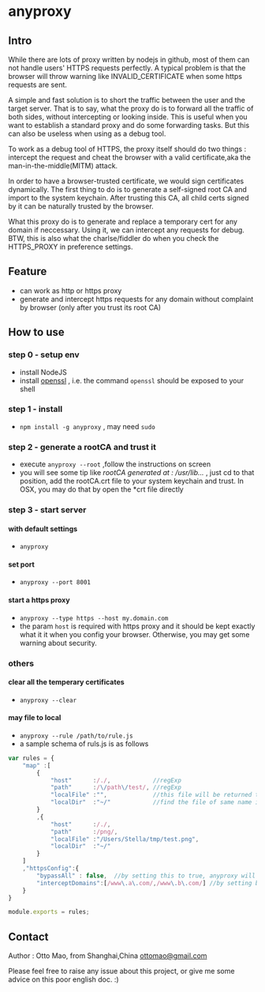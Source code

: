 anyproxy
==========

## Intro
While there are lots of proxy written by nodejs in github, most of them can not handle users' HTTPS requests perfectly. A typical problem is that the browser will throw warning like INVALID_CERTIFICATE when some https requests are sent. 

A simple and fast solution is to short the traffic between the user and the target server. That is to say, what the proxy do is to forward all the traffic of both sides, without intercepting or looking inside. 
This is useful when you want to establish a standard proxy and do some forwarding tasks. But this can also be useless when using as a debug tool.

To work as a debug tool of HTTPS, the proxy itself should do two things : intercept the request and cheat the browser with a valid certificate,aka the man-in-the-middle(MITM) attack.

In order to have a browser-trusted certificate, we would sign certificates dynamically. The first thing to do is to generate a self-signed root CA and import to the system keychain. After trusting this CA, all child certs signed by it can be naturally trusted by the browser. 

What this proxy do is to generate and replace a temporary cert for any domain if neccessary. Using it, we can intercept any requests for debug. BTW, this is also what the charlse/fiddler do when you check the HTTPS_PROXY in preference settings.

## Feature
* can work as http or https proxy
* generate and intercept https requests for any domain without complaint by browser (only after you trust its root CA)

## How to use
### step 0 - setup env

* install NodeJS
* install [openssl](http://wiki.openssl.org/index.php/Compilation_and_Installation) , i.e. the command ``openssl`` should be exposed to your shell

### step 1 - install

* ``npm install -g anyproxy`` , may need ``sudo``


### step 2 - generate a rootCA and trust it
* execute ``anyproxy --root`` ,follow the instructions on screen
* you will see some tip like *rootCA generated at : /usr/lib...* , just cd to that position, add the rootCA.crt file to your system keychain and trust. In OSX, you may do that by open the *crt file directly

### step 3 - start server

#### with default settings
* ``anyproxy``

#### set port
* ``anyproxy --port 8001``

#### start a https proxy
* ``anyproxy --type https --host my.domain.com``
* the param ``host`` is required with https proxy and it should be kept exactly what it it when you config your browser. Otherwise, you may get some warning about security.

### others

#### clear all the temperary certificates
* ``anyproxy --clear``

#### may file to local
* ``anyproxy --rule /path/to/rule.js``
* a sample schema of ruls.js is as follows

```javascript
var rules = {
    "map" :[
        {
            "host"      :/./,            //regExp
            "path"      :/\/path\/test/, //regExp
            "localFile" :"",             //this file will be returned to user when host and path pattern both meets the request
            "localDir"  :"~/"            //find the file of same name in localdir. anyproxy will not read localDir settings unless localFile is falsy
        }
        ,{
            "host"      :/./,
            "path"      :/png/,
            "localFile" :"/Users/Stella/tmp/test.png",
            "localDir"  :"~/"
        }
    ]
    ,"httpsConfig":{
        "bypassAll" : false,  //by setting this to true, anyproxy will not intercept any https request
        "interceptDomains":[/www\.a\.com/,/www\.b\.com/] //by setting bypassAll:false, requests towards these domains will be intercepted, and try to meet the map rules above
    }
}

module.exports = rules;

```

## Contact
Author : Otto Mao, from Shanghai,China
ottomao@gmail.com

Please feel free to raise any issue about this project, or give me some advice on this poor english doc. :)
